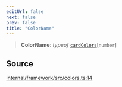 ```yaml
---
editUrl: false
next: false
prev: false
title: "ColorName"
---
```


> **ColorName**: *typeof* [`cardColors`](../variables/cardColors.md)\[`number`\]

## Source

[internal/framework/src/colors.ts:14](https://github.com/nodenogg-in/alpha-p2p/blob/a4d5eff/internal/framework/src/colors.ts#L14)
